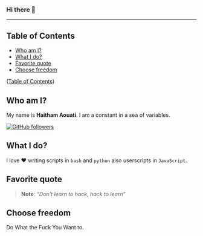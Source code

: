 ### Hi there 👋
___

## Table of Contents

- [Who am I?](#who-am-i)
- [What I do?](#what-i-do)
- [Favorite quote](#favorite-quote)
- [Choose freedom](#choose-freedom)

([Table of Contents](#table-of-contents))

## Who am I?
My name is **Haitham Aouati**. I am a constant in a sea of variables.

[![GitHub followers](https://img.shields.io/github/followers/haithamaouati.svg?style=social&label=Followers)](https://github.com/haithamaouati)

## What I do?
I love :heart: writing scripts in `bash` and `python` also userscripts in `JavaScript`.

## Favorite quote
> **Note**:
> _“Don't learn to hack, hack to learn”_

## Choose freedom
Do What the Fuck You Want to.
